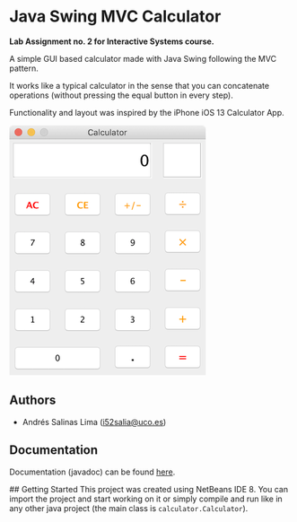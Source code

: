 # Java Swing MVC Calculator

**Lab Assignment no. 2 for Interactive Systems course.**

A simple GUI based calculator made with Java Swing following the MVC pattern.

It works like a typical calculator in the sense that you can concatenate operations (without pressing the equal button in every step).

Functionality and layout was inspired by the iPhone iOS 13 Calculator App.

![Image of the calculator running on MacOS](docs/images/CalculatorMacGUI.png)


## Authors
* Andrés Salinas Lima ([i52salia@uco.es](mailto:i52salia@uco.es))


## Documentation
Documentation (javadoc) can be found [here](https://andressalinas97.github.io/Java-Swing-MVC-Calculator/javadoc/).


## Getting Started
This project was created using NetBeans IDE 8. You can import the project and start working on it or simply compile and run like in any other java project (the main class is `calculator.Calculator`).
